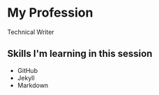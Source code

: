 # My Profession #
Technical Writer
## Skills I'm learning in this session ##
- GitHub
- Jekyll
- Markdown
